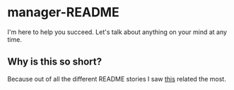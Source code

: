 # manager-README
I'm here to help you succeed. Let's talk about anything on your mind at any time. 

## Why is this so short?

Because out of all the different README stories I saw 
[this](http://theengineeringmanager.com/growth/why-i-couldnt-write-a-manager-readme/)
related the most. 
